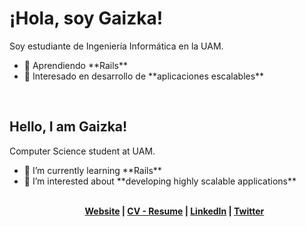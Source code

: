 <h1 class="text-3xl font-extrabold">¡Hola, soy Gaizka!</h1>

<p class="font-extralight">Soy estudiante de Ingeniería Informática en la <span class="text-green-600 font-bold">UAM</span>.</p>

<ul class="list-disc">
<li>🔭 Aprendiendo **Rails**</li>

<li>🌱 Interesado en desarrollo de **aplicaciones escalables**</li>
</ul>

<br/>

<h2 class="text-3xl font-extrabold">Hello, I am Gaizka!</h1>
<p class="font-extralight">Computer Science student at <span class="text-green-600 font-bold">UAM</span>.</p>
<ul class="list-disc">

<li>🔭 I’m currently learning **Rails**</li>

<li>🌱 I’m interested about **developing highly scalable applications**</li>

<br/>

<p align="center">
  <b>
    <a href="https://gaizkaurdangarin.es">Website</a>  |  
    <a href="https://gaizkaurdangarin.es/resume.pdf">CV - Resume</a> |
    <a href="https://www.linkedin.com/in/gaizka-urdangarin-076415239/">LinkedIn</a> |
    <a href="https://twitter.com/gaizka_urd">Twitter</a>
  </b>
</p>

